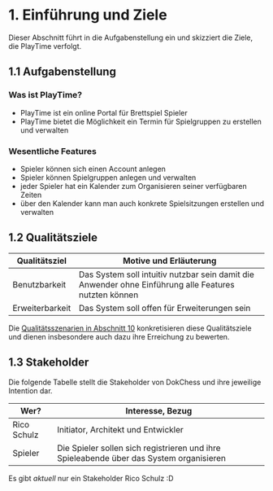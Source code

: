 # 1. Einführung und Ziele
Dieser Abschnitt führt in die Aufgabenstellung ein und skizziert die Ziele, die PlayTime verfolgt.

## 1.1 Aufgabenstellung

### Was ist PlayTime?

- PlayTime ist ein online Portal für Brettspiel Spieler
- PlayTime bietet die Möglichkeit ein Termin für Spielgruppen zu erstellen und verwalten

### Wesentliche Features

- Spieler können sich einen Account anlegen
- Spieler können Spielgruppen anlegen und verwalten
- jeder Spieler hat ein Kalender zum Organisieren seiner verfügbaren Zeiten
- über den Kalender kann man auch konkrete Spielsitzungen erstellen und verwalten

## 1.2 Qualitätsziele

| Qualitätsziel   | Motive und Erläuterung                                                                                |
|-----------------|-------------------------------------------------------------------------------------------------------|
| Benutzbarkeit   | Das System soll intuitiv nutzbar sein damit die Anwender ohne Einführung alle Features nutzten können |
| Erweiterbarkeit | Das System soll offen für Erweiterungen sein                                                          |

Die [Qualitätsszenarien in Abschnitt 10](10_Qualitaetsanforderung.md) konkretisieren diese Qualitätsziele und dienen
insbesondere auch dazu ihre Erreichung zu bewerten.

## 1.3 Stakeholder

Die folgende Tabelle stellt die Stakeholder von DokChess und ihre jeweilige Intention dar.

| Wer?        | Interesse, Bezug                                                                        |
|-------------|-----------------------------------------------------------------------------------------|
| Rico Schulz | Initiator, Architekt und Entwickler                                                     |
| Spieler     | Die Spieler sollen sich registrieren und ihre Spieleabende über das System organisieren |


Es gibt _aktuell_ nur ein Stakeholder Rico Schulz :D